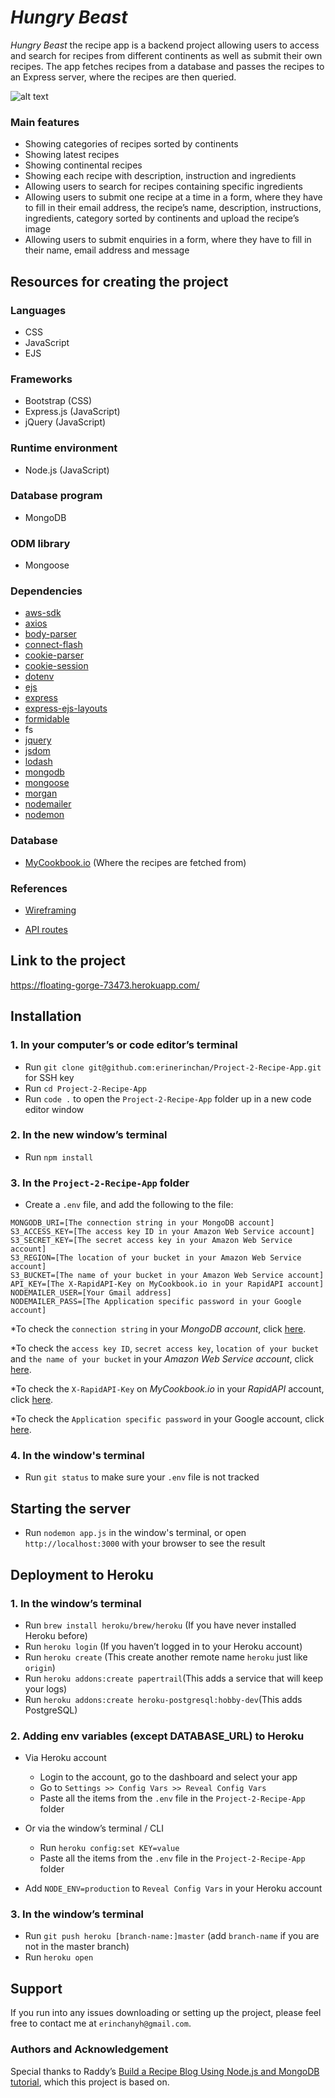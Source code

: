 # *Hungry Beast*

*Hungry Beast* the recipe app is a backend project allowing users to access and search for recipes from different continents as well as submit their own recipes. The app fetches recipes from a database and passes the recipes to an Express server, where the recipes are then queried.

![alt text](public/img/Screenshot.png)
### Main features

- Showing categories of recipes sorted by continents
- Showing latest recipes
- Showing continental recipes
- Showing each recipe with description, instruction and ingredients
- Allowing users to search for recipes containing specific ingredients
- Allowing users to submit one recipe at a time in a form, where they have to fill in their email address, the recipe’s name, description, instructions, ingredients, category sorted by continents and upload the recipe’s image
- Allowing users to submit enquiries in a form, where they have to fill in their name, email address and message

## Resources for creating the project

### Languages

- CSS
- JavaScript
- EJS

### Frameworks

- Bootstrap (CSS)
- Express.js (JavaScript)
- jQuery (JavaScript)

### Runtime environment

- Node.js (JavaScript)
### Database program

- MongoDB

### ODM library

- Mongoose

### Dependencies

- [aws-sdk](https://www.npmjs.com/package/aws-sdk)
- [axios](https://www.npmjs.com/package/axios)
- [body-parser](https://www.npmjs.com/package/body-parser)
- [connect-flash](https://www.npmjs.com/package/connect-flash)
- [cookie-parser](https://www.npmjs.com/package/cookie-parser)
- [cookie-session](https://www.npmjs.com/package/cookie-session)
- [dotenv](https://www.npmjs.com/package/dotenv)
- [ejs](https://www.npmjs.com/package/ejs)
- [express](https://www.npmjs.com/package/express)
- [express-ejs-layouts](https://www.npmjs.com/package/express-ejs-layouts)
- [formidable](https://www.npmjs.com/package/formidable)
- fs
- [jquery](https://www.npmjs.com/package/jquery)
- [jsdom](https://www.npmjs.com/package/jsdom)
- [lodash](https://www.npmjs.com/package/lodash)
- [mongodb](https://www.npmjs.com/package/mongodb?utm_medium=devmedia-synd&utm_source=devmedia&utm_content=serverless&jmp=devmedia-ref)
- [mongoose](https://www.npmjs.com/package/mongoose)
- [morgan](https://www.npmjs.com/package/morgan)
- [nodemailer](https://www.npmjs.com/package/nodemailer)
- [nodemon](https://www.npmjs.com/package/nodemon)

### Database

- [MyCookbook.io](https://rapidapi.com/mycookbook/api/mycookbook-io1) (Where the recipes are fetched from)

### References

- [Wireframing](https://www.figma.com/file/OiIt1zovdm9uL7CnTORsCF/Project-2-Wireframing?node-id=0%3A1)

- [API routes](https://docs.google.com/spreadsheets/d/1i1E82H9rPMkHY67rk9PUZV7OFFbpw13j3U0Z9-R-0Hk/edit#gid=0)
## Link to the project
https://floating-gorge-73473.herokuapp.com/

## Installation

### 1. In your computer’s or code editor’s terminal

- Run `git clone git@github.com:erinerinchan/Project-2-Recipe-App.git` for SSH key
- Run `cd Project-2-Recipe-App`
- Run `code .` to open the `Project-2-Recipe-App` folder up in a new code editor window

### 2. In the new window’s terminal

- Run `npm install`

### 3. In the `Project-2-Recipe-App` folder

- Create a `.env` file, and add the following to the file:

```
MONGODB_URI=[The connection string in your MongoDB account]
S3_ACCESS_KEY=[The access key ID in your Amazon Web Service account]
S3_SECRET_KEY=[The secret access key in your Amazon Web Service account]
S3_REGION=[The location of your bucket in your Amazon Web Service account]
S3_BUCKET=[The name of your bucket in your Amazon Web Service account]
API_KEY=[The X-RapidAPI-Key on MyCookbook.io in your RapidAPI account]
NODEMAILER_USER=[Your Gmail address]
NODEMAILER_PASS=[The Application specific password in your Google account]

```
*To check the `connection string` in your *MongoDB account*, click [here]().

*To check the `access key ID`, `secret access key`, `location of your bucket` and `the name of your bucket` in your *Amazon Web Service account*, click [here]().

*To check the `X-RapidAPI-Key` on *MyCookbook.io* in your *RapidAPI* account, click [here]().

*To check the `Application specific password` in your Google account, click [here]().
### 4. In the window's terminal

- Run `git status` to make sure your `.env` file is not tracked
## Starting the server

- Run `nodemon app.js` in the window's terminal, or open `http://localhost:3000` with your browser to see the result
## Deployment to Heroku
### 1. In the window’s terminal

- Run `brew install heroku/brew/heroku` (If you have never installed Heroku before)
- Run `heroku login` (If you haven’t logged in to your Heroku account)
- Run `heroku create` (This create another remote name `heroku` just like `origin`)
- Run `heroku addons:create papertrail`(This adds a service that will keep your logs)
- Run `heroku addons:create heroku-postgresql:hobby-dev`(This adds PostgreSQL)
### 2. Adding env variables (except DATABASE_URL) to Heroku

- Via Heroku account
	- Login to the account, go to the dashboard and select your app
	- Go to `Settings >> Config Vars >> Reveal Config Vars`
	- Paste all the items from the `.env` file in the `Project-2-Recipe-App` folder

- Or via the window’s terminal / CLI
	- Run `heroku config:set KEY=value`
	- Paste all the items from the `.env` file in the `Project-2-Recipe-App` folder

- Add `NODE_ENV=production` to `Reveal Config Vars` in your Heroku account
### 3. In the window’s terminal

- Run `git push heroku [branch-name:]master` (add `branch-name` if you are not in the master branch)
- Run `heroku open`
## Support
If you run into any issues downloading or setting up the project, please feel free to contact me at `erinchanyh@gmail.com`.

### Authors and Acknowledgement

Special thanks to Raddy’s [Build a Recipe Blog Using Node.js and MongoDB tutorial](https://raddy.dev/blog/how-to-build-a-recipe-blog-using-node-js-and-mongodb-express-ejs-mongoose-crud/?utm_source=youtube), which this project is based on.
